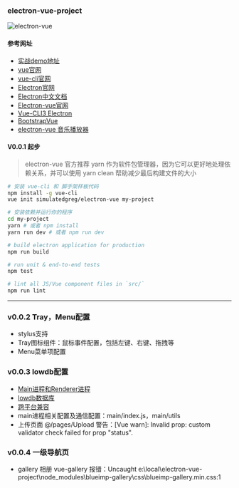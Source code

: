 ### electron-vue-project

![electron-vue](https://github.com/zptime/resources/blob/master/images/electron-vue.PNG)

#### 参考网址

* [实战demo地址](https://juejin.im/post/5c585ff7f265da2d8532b553)
* [vue官网](https://vuejs.org/v2/guide/)
* [vue-cli官网](https://cli.vuejs.org/)
* [Electron官网](https://electronjs.org/docs)
* [Electron中文文档](https://wizardforcel.gitbooks.io/electron-doc/content/index.html)
* [Electron-vue官网](https://simulatedgreg.gitbooks.io/electron-vue/cn/)
* [Vue-CLI3 Electron](https://nklayman.github.io/vue-cli-plugin-electron-builder/guide/#installation)
* [BootstrapVue](https://bootstrap-vue.js.org/docs)
* [electron-vue 音乐播放器](https://learnku.com/articles/14791/music-player-based-on-electron-vue-development)

#### V0.0.1 起步

>electron-vue 官方推荐 yarn 作为软件包管理器，因为它可以更好地处理依赖关系，并可以使用 yarn clean 帮助减少最后构建文件的大小

``` bash
# 安装 vue-cli 和 脚手架样板代码
npm install -g vue-cli
vue init simulatedgreg/electron-vue my-project

# 安装依赖并运行你的程序
cd my-project
yarn # 或者 npm install
yarn run dev # 或者 npm run dev

# build electron application for production
npm run build

# run unit & end-to-end tests
npm test

# lint all JS/Vue component files in `src/`
npm run lint

```

---

### v0.0.2 Tray，Menu配置

* stylus支持
* Tray图标组件：鼠标事件配置，包括左键、右键、拖拽等
* Menu菜单项配置

### v0.0.3 lowdb配置

* [Main进程和Renderer进程](https://molunerfinn.com/electron-vue-2/#%E5%89%8D%E8%A8%80)
* [lowdb数据库](https://molunerfinn.com/electron-vue-3/)
* [跨平台兼容](https://molunerfinn.com/electron-vue-4/)
* main进程相关配置及通信配置：main/index.js，main/utils
* 上传页面 @/pages/Upload
警告：[Vue warn]: Invalid prop: custom validator check failed for prop "status".

### v0.0.4 一级导航页

* gallery 相册 vue-gallery
报错：Uncaught e:\local\electron-vue-project\node_modules\blueimp-gallery\css\blueimp-gallery.min.css:1
